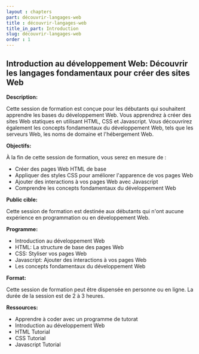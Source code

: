 ```yaml
---
layout : chapters
part: découvrir-langages-web
title : découvrir-langages-web
title_in_part: Introduction
slug: découvrir-langages-web
order : 1
---
```


## Introduction au développement Web: Découvrir les langages fondamentaux pour créer des sites Web

**Description:**

Cette session de formation est conçue pour les débutants qui souhaitent apprendre les bases du développement Web. Vous apprendrez à créer des sites Web statiques en utilisant HTML, CSS et Javascript. Vous découvrirez également les concepts fondamentaux du développement Web, tels que les serveurs Web, les noms de domaine et l'hébergement Web.

**Objectifs:**

À la fin de cette session de formation, vous serez en mesure de :

* Créer des pages Web HTML de base
* Appliquer des styles CSS pour améliorer l'apparence de vos pages Web
* Ajouter des interactions à vos pages Web avec Javascript
* Comprendre les concepts fondamentaux du développement Web

**Public cible:**

Cette session de formation est destinée aux débutants qui n'ont aucune expérience en programmation ou en développement Web.

**Programme:**

* Introduction au développement Web
* HTML: La structure de base des pages Web
* CSS: Styliser vos pages Web
* Javascript: Ajouter des interactions à vos pages Web
* Les concepts fondamentaux du développement Web

**Format:**

Cette session de formation peut être dispensée en personne ou en ligne. La durée de la session est de 2 à 3 heures.

**Ressources:**

* Apprendre à coder avec un programme de tutorat
* Introduction au développement Web
* HTML Tutorial
* CSS Tutorial 
* Javascript Tutorial

